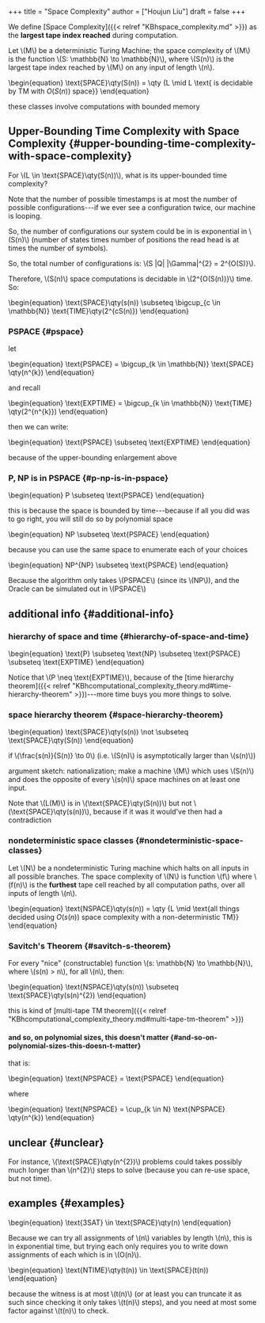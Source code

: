 +++
title = "Space Complexity"
author = ["Houjun Liu"]
draft = false
+++

We define [Space Complexity]({{< relref "KBhspace_complexity.md" >}}) as the **largest tape index reached** during computation.

Let \\(M\\) be a deterministic Turing Machine; the space complexity of \\(M\\) is the function \\(S: \mathbb{N} \to  \mathbb{N}\\), where \\(S(n)\\) is the largest tape index reached by \\(M\\) on any input of length \\(n\\).

\begin{equation}
\text{SPACE}\qty(S(n)) = \qty {L \mid L \text{ is decidable by TM with $O(S(n))$ space}}
\end{equation}

these classes involve computations with bounded memory


## Upper-Bounding Time Complexity with Space Complexity {#upper-bounding-time-complexity-with-space-complexity}

For \\(L \in \text{SPACE}\qty(S(n))\\), what is its upper-bounded time complexity?

Note that the number of possible timestamps is at most the number of possible configurations---if we ever see a configuration twice, our machine is looping.

So, the number of configurations our system could be in is exponential in \\(S(n)\\) (number of states times number of positions the read head is at times the number of symbols).

So, the total number of configurations is: \\(S |Q| |\Gamma|^{2} = 2^{O(S)}\\).

Therefore, \\(S(n)\\) space computations is decidable in \\(2^{O(S(n))}\\) time. So:

\begin{equation}
\text{SPACE}\qty(s(n)) \subseteq \bigcup\_{c \in \mathbb{N}} \text{TIME}\qty(2^{cS(n)})
\end{equation}


### PSPACE {#pspace}

let

\begin{equation}
\text{PSPACE} = \bigcup\_{k \in \mathbb{N}} \text{SPACE} \qty(n^{k})
\end{equation}

and recall

\begin{equation}
\text{EXPTIME} = \bigcup\_{k \in \mathbb{N}} \text{TIME} \qty(2^{n^{k}})
\end{equation}

then we can write:

\begin{equation}
\text{PSPACE} \subseteq \text{EXPTIME}
\end{equation}

because of the upper-bounding enlargement above


### P, NP is in PSPACE {#p-np-is-in-pspace}

\begin{equation}
P \subseteq \text{PSPACE}
\end{equation}

this is because the space is bounded by time---because if all you did was to go right, you will still do so by polynomial space

\begin{equation}
NP \subseteq \text{PSPACE}
\end{equation}

because you can use the same space to enumerate each of your choices

\begin{equation}
NP^{NP} \subseteq \text{PSPACE}
\end{equation}

Because the algorithm only takes \\(PSPACE\\) (since its \\(NP\\)), and the Oracle can be simulated out in \\(PSPACE\\)


## additional info {#additional-info}


### hierarchy of space and time {#hierarchy-of-space-and-time}

\begin{equation}
\text{P} \subseteq \text{NP} \subseteq \text{PSPACE} \subseteq \text{EXPTIME}
\end{equation}

Notice that \\(P \neq \text{EXPTIME}\\), because of the [time hierarchy theorem]({{< relref "KBhcomputational_complexity_theory.md#time-hierarchy-theorem" >}})---more time buys you more things to solve.


### space hierarchy theorem {#space-hierarchy-theorem}

\begin{equation}
\text{SPACE}\qty(s(n)) \not \subseteq  \text{SPACE}\qty(S(n))
\end{equation}

if \\(\frac{s(n)}{S(n)} \to 0\\) (i.e. \\(S(n)\\) is asymptotically larger than \\(s(n)\\))

argument sketch: nationalization; make a machine \\(M\\) which uses \\(S(n)\\) and does the opposite of every \\(s(n)\\) space machines on at least one input.

Note that \\(L(M)\\) is in \\(\text{SPACE}\qty(S(n))\\) but not \\(\text{SPACE}\qty(s(n))\\), because if it was it would've then had a contradiction


### nondeterministic space classes {#nondeterministic-space-classes}

Let \\(N\\) be a nondeterministic Turing machine which halts on all inputs in all possible branches. The space complexity of \\(N\\) is function \\(f\\) where \\(f(n)\\) is the **furthest** tape cell reached by all computation paths, over all inputs of length \\(n\\).

\begin{equation}
\text{NSPACE}\qty(s(n)) = \qty {L \mid \text{all things decided using $O(s(n))$ space complexity with a non-deterministic TM}}
\end{equation}


### Savitch's Theorem {#savitch-s-theorem}

For every "nice" (constructable) function \\(s: \mathbb{N} \to  \mathbb{N}\\), where \\(s(n) > n\\), for all \\(n\\), then:

\begin{equation}
\text{NSPACE}\qty(s(n)) \subseteq \text{SPACE}\qty(s(n)^{2})
\end{equation}

this is kind of [multi-tape TM theorem]({{< relref "KBhcomputational_complexity_theory.md#multi-tape-tm-theorem" >}})


#### and so, on polynomial sizes, this doesn't matter {#and-so-on-polynomial-sizes-this-doesn-t-matter}

that is:

\begin{equation}
\text{NPSPACE} = \text{PSPACE}
\end{equation}

where

\begin{equation}
\text{NPSPACE} = \cup\_{k \in N} \text{NPSPACE} \qty(n^{k})
\end{equation}


## unclear {#unclear}

For instance, \\(\text{SPACE}\qty(n^{2})\\) problems could takes possibly much longer than \\(n^{2}\\) steps to solve (because you can re-use space, but not time).


## examples {#examples}

\begin{equation}
\text{3SAT} \in \text{SPACE}\qty(n)
\end{equation}

Because we can try all assignments of \\(n\\) variables by length \\(n\\), this is in exponential time, but trying each only requires you to write down assignments of each which is in \\(O(n)\\).

\begin{equation}
\text{NTIME}\qty(t(n)) \in \text{SPACE}(t(n))
\end{equation}

because the witness is at most \\(t(n)\\) (or at least you can truncate it as such since checking it only takes \\(t(n)\\) steps), and you need at most some factor against \\(t(n)\\) to check.
